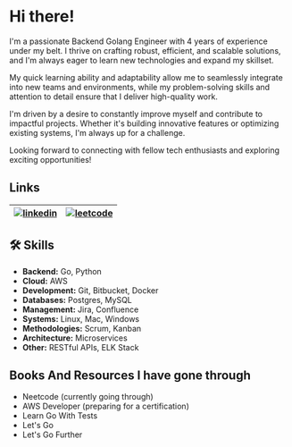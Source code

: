 
# Hi there!

I'm a passionate Backend Golang Engineer with 4 years of experience under my belt. I thrive on crafting robust, efficient, and scalable solutions, and I'm always eager to learn new technologies and expand my skillset.

My quick learning ability and adaptability allow me to seamlessly integrate into new teams and environments, while my problem-solving skills and attention to detail ensure that I deliver high-quality work.

I'm driven by a desire to constantly improve myself and contribute to impactful projects. Whether it's building innovative features or optimizing existing systems, I'm always up for a challenge.

Looking forward to connecting with fellow tech enthusiasts and exploring exciting opportunities!

## Links

| [![linkedin](https://img.shields.io/badge/linkedin-0A66C2?style=for-the-badge&logo=linkedin&logoColor=white)](https://www.linkedin.com/in/dibek/)  | [![leetcode](https://img.shields.io/badge/-LeetCode-FFA116?style=for-the-badge&logo=LeetCode&logoColor=black)](https://leetcode.com/dibekpoudyal/)     | 
| :-------- | :------- |

## 🛠 Skills
- **Backend:** Go, Python
- **Cloud:** AWS
- **Development:** Git, Bitbucket, Docker
- **Databases:** Postgres, MySQL
- **Management:** Jira, Confluence
- **Systems:** Linux, Mac, Windows
- **Methodologies:** Scrum, Kanban
- **Architecture:** Microservices
- **Other:** RESTful APIs, ELK Stack

## Books And Resources I have gone through
- Neetcode (currently going through)
- AWS Developer (preparing for a certification)
- Learn Go With Tests
- Let's Go
- Let's Go Further

